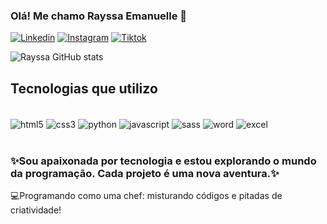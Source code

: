 
### Olá! Me chamo Rayssa Emanuelle 👋

[![Linkedin](https://img.shields.io/badge/LinkedIn-0077B5?style=for-the-badge&logo=linkedin&logoColor=white)](https://www.linkedin.com/in/rayssa-emanuelle-464a6b234/)
[![Instagram](https://img.shields.io/badge/Instagram-E4405F?style=for-the-badge&logo=instagram&logoColor=white)](https://www.instagram.com/rayssalima1605/)
[![Tiktok](https://img.shields.io/badge/TikTok-000000?style=for-the-badge&logo=tiktok&logoColor=white)](https://www.tiktok.com/@ray_dev?_t=8r2UPTYiWk1&_r=1)


![Rayssa GitHub stats](https://github-readme-stats.vercel.app/api?username=RayssaEmanuelle&show_icons=true&theme=dracula)

## Tecnologias que utilizo 

<div style="display: inline_block"><br/>
<img align="center" alt="html5" src="https://img.shields.io/badge/HTML5-E34F26?style=for-the-badge&logo=html5&logoColor=white" />
<img align="center" alt="css3" src="https://img.shields.io/badge/CSS3-1572B6?style=for-the-badge&logo=css3&logoColor=white" />
<img align="center" alt="python" src="https://img.shields.io/badge/Python-14354C?style=for-the-badge&logo=python&logoColor=white" />
<img align="center" alt="javascript" src="https://img.shields.io/badge/JavaScript-F7DF1E?style=for-the-badge&logo=javascript&logoColor=black" />
<img align="center" alt="sass" src="https://img.shields.io/badge/Sass-CC6699?style=for-the-badge&logo=sass&logoColor=white" />
<img align="center" alt="word" src="https://img.shields.io/badge/Microsoft_Word-2B579A?style=for-the-badge&logo=microsoft-word&logoColor=whitee" />
<img align="center" alt="excel" src="https://img.shields.io/badge/Microsoft_Excel-217346?style=for-the-badge&logo=microsoft-excel&logoColor=white" />



</div><br/>

### ✨Sou apaixonada por tecnologia e estou explorando o mundo da programação. Cada projeto é uma nova aventura.✨

💻Programando como uma chef: misturando códigos e pitadas de criatividade!
